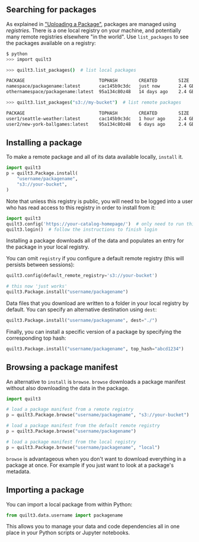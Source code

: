 ## Searching for packages

As explained in ["Uploading a Package"](Uploading%20a%20Package.md), packages are managed using *registries*. There is a one local registry on your machine, and potentially many remote registries elsewhere "in the world". Use `list_packages` to see the packages available on a registry:

```bash
$ python
>>> import quilt3

>>> quilt3.list_packages()  # list local packages

PACKAGE                            TOPHASH        CREATED        SIZE
namespace/packagename:latest       cac145b9c3dc   just now       2.4 GB
othernamespace/packagename:latest  95a134c80z48   14 days ago    2.4 GB

>>> quilt3.list_packages("s3://my-bucket")  # list remote packages

PACKAGE                            TOPHASH        CREATED        SIZE
user1/seattle-weather:latest       cac145b9c3dc   1 hour ago     2.4 GB
user2/new-york-ballgames:latest    95a134c80z48   6 days ago     2.4 GB
```

## Installing a package

To make a remote package and all of its data available locally, `install` it.

```python
import quilt3
p = quilt3.Package.install(
    "username/packagename",
    "s3://your-bucket",
)
```

Note that unless this registry is public, you will need to be logged into a user who has read access to this registry in order to install from it:

```python
import quilt3
quilt3.config('https://your-catalog-homepage/')  # only need to run this once
quilt3.login()  # follow the instructions to finish login
```

Installing a package downloads all of the data and populates an entry for the package in your local registry.

You can omit `registry` if you configure a default remote registry (this will persists between sessions):

```python
quilt3.config(default_remote_registry='s3://your-bucket')

# this now 'just works'
quilt3.Package.install("username/packagename")
```

Data files that you download are written to a folder in your local registry by default. You can specify an alternative destination using `dest`:

```python
quilt3.Package.install("username/packagename", dest="./")
```

Finally, you can install a specific version of a package by specifying the corresponding top hash:

```python
quilt3.Package.install("username/packagename", top_hash="abcd1234")
```

## Browsing a package manifest

An alternative to `install` is `browse`. `browse` downloads a package manifest without also downloading the data in the package.

```python
import quilt3

# load a package manifest from a remote registry
p = quilt3.Package.browse("username/packagename", "s3://your-bucket")

# load a package manifest from the default remote registry
p = quilt3.Package.browse("username/packagename")

# load a package manifest from the local registry
p = quilt3.Package.browse("username/packagename", "local")
```

`browse` is advantageous when you don't want to download everything in a package at once. For example if you just want to look at a package's metadata.

## Importing a package

You can import a local package from within Python:

```python
from quilt3.data.username import packagename
```

This allows you to manage your data and code dependencies all in one place in your Python scripts or Jupyter notebooks.
